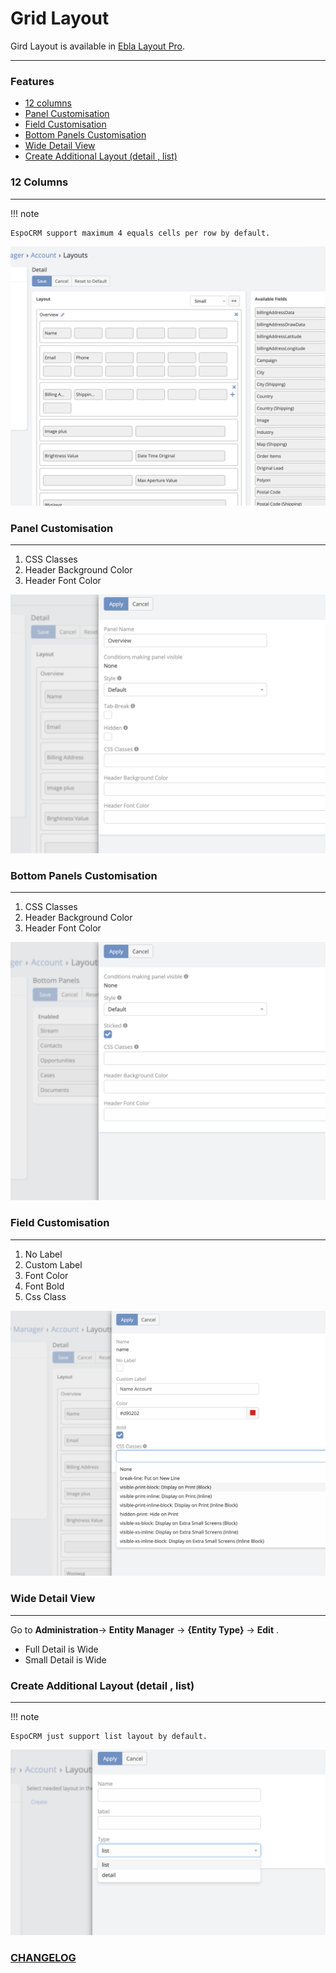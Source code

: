 # Grid Layout

Gird Layout is available in [Ebla Layout Pro](https://www.eblasoft.com.tr/espocrm-extension-page/espocrm-layout-pro).

---


### Features

* [12 columns](#12-columns)
* [Panel Customisation](#Panel-customisation)
* [Field Customisation](#field-customisation)
* [Bottom Panels Customisation](#bottom-panels-customisation)
* [Wide Detail View](#wide-detail-view)
* [Create Additional Layout (detail , list)](#create-additional-layout-detail--list)

### 12 Columns

---

!!! note

    EspoCRM support maximum 4 equals cells per row by default.

![12](../../_static/images/extensions/ebla-layout-pro/12-columns.png)

### Panel Customisation

---

1. CSS Classes
2. Header Background Color
3. Header Font Color

![panel](../../_static/images/extensions/ebla-layout-pro/panel-customisation.png)

### Bottom Panels Customisation

---

1. CSS Classes
2. Header Background Color
3. Header Font Color

![bottom](../../_static/images/extensions/ebla-layout-pro/bottom-panels-customisation.png)

### Field Customisation

---

1. No Label
2. Custom Label
3. Font Color
4. Font Bold
5. Css Class

![field](../../_static/images/extensions/ebla-layout-pro/field-customisation.png)

### Wide Detail View

---

Go to **Administration**-> **Entity Manager** -> **{Entity Type}** -> **Edit** .

* Full Detail is Wide
* Small Detail is Wide

### Create Additional Layout (detail , list)

---

!!! note

    EspoCRM just support list layout by default.

![additional](../../_static/images/extensions/ebla-layout-pro/additional-layout.png)


### <font color=gray> [CHANGELOG](changelog.md) </font>